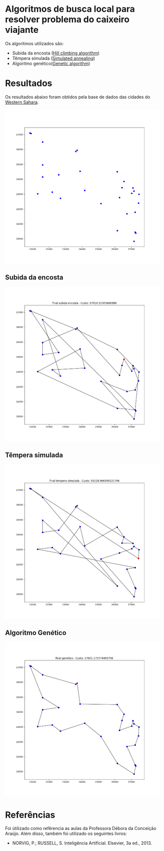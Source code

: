 # Algoritmos de busca local para resolver problema do caixeiro viajante

Os algoritmos utilizados são:
  - Subida da encosta ([Hill climbing algorithm](https://en.wikipedia.org/wiki/Hill_climbing))
  - Têmpera simulada ([Simulated annealing](https://en.wikipedia.org/wiki/Simulated_annealing))
  - Algoritmo genético([Genetic algorithm](https://en.wikipedia.org/wiki/Genetic_algorithm))
  
 # Resultados
 
 Os resultados abaixo foram obtidos pela base de dados das cidades do [Western Sahara](http://www.math.uwaterloo.ca/tsp/world/countries.html).
 
 ![Pontos](data-samples/wi29.tsp.png)
 
 ## Subida da encosta
 
 ![Resultado final subida da encosta](data-samples/wi29.tsp_final_subida_encosta.png)
 
  ## Têmpera simulada
  
 ![Resultado final tempera simulada](data-samples/wi29.tsp_final_tempera_simulada.png)
 
 ## Algoritmo Genético
 
 ![Resultado final algoritmo genético](data-samples/wi29.tsp_final_genetico.png)
 
 # Referências
 
 Foi útilizado como refêrencia as aulas da Professora Débora da Conceição Araújo. Além disso, também foi utilizado os seguintes livros:
 
  - NORVIG, P.; RUSSELL, S. Inteligência Artificial. Elsevier, 3a ed., 2013.
